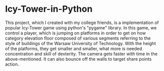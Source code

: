 
# Icy-Tower-in-Python


This project, which I created with my college friends, is a implementation of popular Icy-Tower game using python's "pygame" library.
    In this game, we control a player, which is jumping on platforms in order to get on how category elevation floor composed of various segments referring to the style of buildings of the Warsaw University of Technology. With the height of the platforms, they get smaller and smaller, what more is needed concentration and skill of dexterity. The camera gets faster with time in the above-mentioned. It can also bounce off the walls to target share points action.


